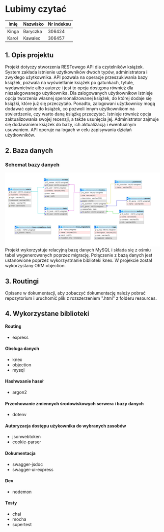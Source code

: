 # Lubimy czytać

|Imię     |Nazwisko   |Nr indeksu   |
|---------|:----------|:------------|
|Kinga    |Baryczka   |306424       |
|Karol    |Kawalec    |306457       |

## 1. Opis projektu

Projekt dotyczy stworzenia RESTowego API dla czytelników książek. System zakłada 
istnienie użytkowników dwóch typów, administratora i zwykłego użytkownika. 
API pozwala na operacje przeszukiwania bazy książek, pozwala na wyświetlanie 
książek po gatunkach, tytule, wydawnictwie albo autorze i jest to opcja dostępna również dla 
niezalogowanego użytkownika. Dla zalogowanych użytkownikow istnieje opcja tworzenia 
własnej spersonalizowanej książek, do której dodaje się książki, które już się 
przeczytało. Ponadto, zalogowani użytkownicy mogą dodawać opinie do książek, co 
pozwoli innym użytkownikom na stwierdzenie, czy warto daną książkę przeczytać. 
Istnieje również opcja zaktualizowania swojej recenzji, a także usunięcia jej.
Administrator zajmuje się dodawaniem książek do bazy, ich aktualizacją i 
ewentualnym usuwaniem.  API operuje na logach w celu zapisywania działań użytkowników.


## 2. Baza danych

### Schemat bazy danych 
![Alt text](./resources/Schemat%20bazy.png)
Projekt wykorzystuje relacyjną bazę danych MySQL i składa się z ośmiu tabel 
wygenerowanych poprzez migrację. Połączenie z bazą danych jest ustanowione poprzez 
wykorzystnanie biblioteki knex. W projekcie został wykorzystany ORM objection.

## 3. Routingi

Opisane w dokumentacji, aby zobaczyć dokumentację należy pobrać repozytorium i uruchomić plik z rozszerzeniem ".html" z folderu resources.

## 4. Wykorzystane biblioteki
#### Routing
* express
#### Obsługa danych
* knex
* objection
* mysql
#### Hashwoanie haseł
* argon2
#### Przechowanie zmiennych środowiskowych serwera i bazy danych
* dotenv
#### Autoryzacja dostępu użykownika do wybranych zasobów 
* jsonwebtoken
* cookie-parser 
#### Dokumentacja
* swagger-jsdoc
* swagger-ui-express
#### Dev
* nodemon
#### Testy
* chai
* mocha
* supertest
